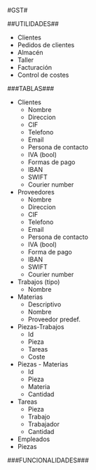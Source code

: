 #GST#

##UTILIDADES##

* Clientes
* Pedidos de clientes
* Almacén
* Taller
* Facturación
* Control de costes

###TABLAS###

+ Clientes
    + Nombre
    + Direccion
    + CIF
    + Telefono
    + Email
    + Persona de contacto
    + IVA (bool)
    + Formas de pago
    + IBAN
    + SWIFT
    + Courier number
+ Proveedores
    + Nombre
    + Direccion
    + CIF
    + Telefono
    + Email
    + Persona de contacto
    + IVA (bool)
    + Forma de pago
    + IBAN
    + SWIFT
    + Courier number
+ Trabajos (tipo)
    + Nombre
+ Materias
    + Descriptivo
    + Nombre
    + Proveedor predef.
+ Piezas-Trabajos
	+ Id
	+ Pieza
    + Tareas
    + Coste
+ Piezas - Materias
	+ Id
	+ Pieza
    + Materia
    + Cantidad
+ Tareas
    + Pieza
    + Trabajo
    + Trabajador
    + Cantidad
+ Empleados
+ Piezas

###FUNCIONALIDADES###

